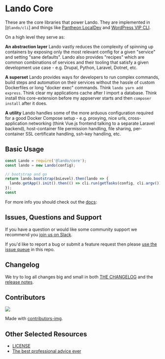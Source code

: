# Lando Core

These are the core libraries that power Lando. They are implemented in [`@lando/cli`] and things like [Pantheon LocalDev](https://pantheon.io/product/localdev) and [WordPress VIP CLI](https://github.com/Automattic/vip-cli/blob/develop/package.json).

On a high level they serve as:

**An abstraction layer** Lando vastly reduces the complexity of spinning up containers by exposing only the most relevant config for a given "service" and setting "sane defaults". Lando also provides "recipes" which are common combinations of services and their tooling that satisfy a given development use case - e.g. Drupal, Python, Laravel, Dotnet, etc.

**A superset** Lando provides ways for developers to run complex commands, build steps and automation on their services without the hassle of custom Dockerfiles or long "docker exec" commands. Think `lando yarn add express`. Think clear my applications cache after I import a database. Think install this core-extension before my appserver starts and then `composer install` after it does.

**A utility** Lando handles some of the more arduous configuration required for a good Docker Compose setup - e.g. proxying, nice urls, cross-application networking (think Vue.js frontend talking to a separate Laravel backend), host-container file permission handling, file sharing, per-container SSL certificate handling, ssh-key handling, etc.

## Basic Usage

```js
const Lando = require('@lando/core');
const lando = new Lando(config);

// bootstrap and go
return lando.bootstrap(bsLevel).then(lando => {
  lando.getApp().init().then(() => cli.run(getTasks(config, cli.argv()), config));
});
const
```

For more info you should check out the [docs](https://docs.lando.dev/core/v3):

## Issues, Questions and Support

If you have a question or would like some community support we recommend you [join us on Slack](https://launchpass.com/devwithlando).

If you'd like to report a bug or submit a feature request then please [use the issue queue](https://github.com/lando/core/issues/new/choose) in this repo.

## Changelog

We try to log all changes big and small in both [THE CHANGELOG](https://github.com/lando/core/blob/main/CHANGELOG.md) and the [release notes](https://github.com/lando/core/releases).

## Contributors

<a href="https://github.com/lando/core/graphs/contributors">
  <img src="https://contrib.rocks/image?repo=lando/core" />
</a>

Made with [contributors-img](https://contrib.rocks).

## Other Selected Resources

* [LICENSE](https://github.com/lando/core/blob/main/LICENSE.md)
* [The best professional advice ever](https://www.youtube.com/watch?v=tkBVDh7my9Q)
